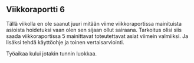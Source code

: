 ## Viikkoraportti 6

Tällä viikolla en ole saanut juuri mitään viime viikkoraportissa mainituista asioista hoidetuksi vaan olen sen sijaan ollut sairaana. 
Tarkoitus olisi siis saada viikkoraportissa 5 mainittavat toteutettavat asiat viimein valmiiksi. Ja lisäksi tehdä käyttöohje ja toinen vertaisarviointi.



Työaikaa kului jotakin tunnin luokkaa.
